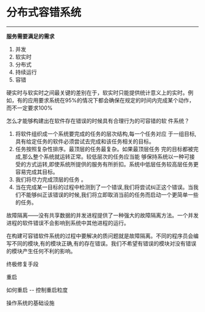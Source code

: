 # 分布式容错系统

---
**服务需要满足的需求**

 1. 并发
 2. 软实时
 3. 分布式
 4. 持续运行
 5. 容错

硬实时与软实时之间最关键的差别在于，软实时只能提供统计意义上的实时。例如，有的应用要求系统在95%的情况下都会确保在规定的时间内完成某个动作，而不一定要求100%

怎么才能够构建出在软件存在错误的时候具有合理行为的可容错的软 件系统？

1. 将软件组织成一个系统要完成的任务的层次结构,每一个任务对应 于一组目标,具有给定任务的软件必须尝试去完成和该任务相关的目标。
2. 任务按照复杂性排序。最顶层的任务最复杂。如果最顶层任务 完的目标都被完成,那么整个系统就运转正常。较低层次的任务应当能 够保持系统以一种可接受的方式运转,即使系统所提供的服务有所折扣。系统中低层任务较高层任务更容易完成其目标。
3. 我们将尽力完成顶层的任务 。
4. 当在完成某一目标的过程中检测到了一个错误,我们将尝试纠正这个错误。当我们不能够纠正该错误的时候,我们将立即取消当前的任务而启动一个更简单一些的任务。


故障隔离——没有共享数据的并发进程提供了一种强大的故障隔离方法。一个并发进程的软件错误不会影响到系统中其他进程的运行。

在构建可容错软件系统的过程中要解决的质问题就是故障隔离。不同的程序员会编写不同的模块,有的模块正确,有的存在错误。我们不希望有错误的模块对没有错误的模块产生任何不利的影响。


终极修复手段

重启

如何重启 -- 控制重启粒度


操作系统的基础设施
